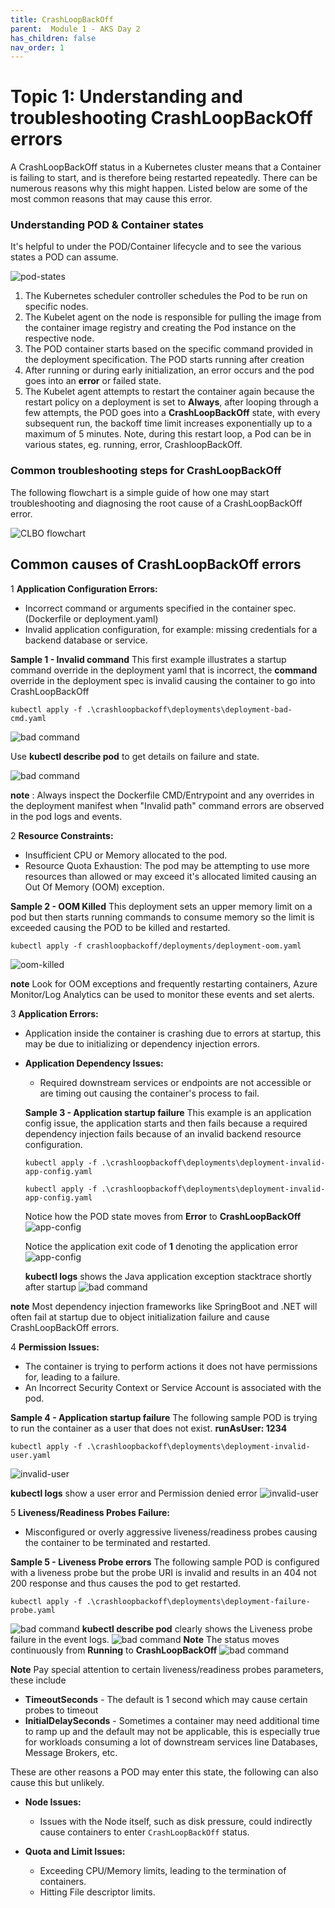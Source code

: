 ```yaml
---
title: CrashLoopBackOff
parent:  Module 1 - AKS Day 2
has_children: false
nav_order: 1
---
```


# Topic 1: Understanding and troubleshooting CrashLoopBackOff errors

A CrashLoopBackOff status in a Kubernetes cluster means that a Container is failing to start, and is therefore being restarted repeatedly. There can be numerous reasons why this might happen. Listed below are some of the most common reasons that may cause this error.



### Understanding POD & Container states

It's helpful to under the POD/Container lifecycle and to see the various states a POD can assume.

![pod-states](../../assets/images/module2/pod-states.png)

1. The Kubernetes scheduler controller schedules the Pod to be run on specific nodes.
2. The Kubelet agent on the node is responsible for pulling the image from the container image registry and creating the Pod instance on the respective node.
3. The POD container starts based on the specific command provided in the deployment specification. The POD starts running after creation
4. After running or during early initialization, an error occurs and the pod goes into an **error** or failed state. 
5. The Kubelet agent attempts to restart the container again because the restart policy on a deployment is set to **Always**, after looping through a few attempts, the POD goes into a **CrashLoopBackOff** state, with every subsequent run, the backoff time limit increases exponentially up to a maximum of 5 minutes. Note, during this restart loop, a Pod can be in various states, eg. running, error, CrashloopBackOff.

### Common troubleshooting steps for CrashLoopBackOff

The following flowchart is a simple guide of how one may start troubleshooting and diagnosing the root cause of a CrashLoopBackOff error.

   ![CLBO flowchart](../../assets/images/module2/CrashLoopBackOff.png)

## Common causes of CrashLoopBackOff errors

1 **Application Configuration Errors:**
  - Incorrect command or arguments specified in the container spec. (Dockerfile or deployment.yaml)
  - Invalid application configuration, for example: missing credentials for a backend database or service.

  **Sample 1 - Invalid command** 
  This first example illustrates a startup command override in the deployment yaml that is incorrect, the **command** override in the deployment spec is invalid causing the container to go into CrashLoopBackOff

  ```shell
  kubectl apply -f .\crashloopbackoff\deployments\deployment-bad-cmd.yaml              
  ```
  ![bad command](../../assets/images/module2/bad-command-screenshot1.png)

 Use **kubectl describe pod** to get details on failure and state.

  ![bad command](../../assets/images/module2/bad-command-screenshot3.png)

**note** : Always inspect the Dockerfile CMD/Entrypoint and any overrides in the deployment manifest when "Invalid path" command errors are observed in the pod logs and events. 

2 **Resource Constraints:**
  - Insufficient CPU or Memory allocated to the pod.
  - Resource Quota Exhaustion: The pod may be attempting to use more resources than allowed or may exceed it's allocated limited causing an Out Of Memory (OOM) exception.

  **Sample 2 - OOM Killed** 
  This deployment sets an upper memory limit on a pod but then starts running commands to consume memory so the limit is exceeded causing the POD to be killed and restarted.

  ```shell
  kubectl apply -f crashloopbackoff/deployments/deployment-oom.yaml
  ```
  ![oom-killed](../../assets/images/module2/oom-killed.png)

   **note** Look for OOM exceptions and frequently restarting containers, Azure Monitor/Log Analytics can be used to monitor these events and set alerts.    

3 **Application Errors:**
  - Application inside the container is crashing due to errors at startup, this may be due to initializing or dependency injection errors.

- **Application Dependency Issues:**
  - Required downstream services or endpoints are not accessible or are timing out causing the container's process to fail.

  **Sample 3 - Application startup failure**  This example is an application config issue, the application starts and then fails because a required dependency injection fails because of an invalid backend resource configuration.

  ```shell
  kubectl apply -f .\crashloopbackoff\deployments\deployment-invalid-app-config.yaml
  ```
  
   ```shell
   kubectl apply -f .\crashloopbackoff\deployments\deployment-invalid-app-config.yaml
   ```
   Notice how the POD state moves from **Error** to **CrashLoopBackOff**
   ![app-config](../../assets/images/module2/invalid-app-config1.png)

   Notice the application exit code of **1** denoting the application error
   ![app-config](../../assets/images/module2/invalid-app-config2.png)

   **kubectl logs** shows the Java application exception stacktrace shortly after startup
   ![bad command](../../assets/images/module2/invalid-app-config3.png)

 **note** Most dependency injection frameworks like SpringBoot and .NET will often fail at startup due to object initialization failure and cause CrashLoopBackOff errors.

4 **Permission Issues:**
  - The container is trying to perform actions it does not have permissions for, leading to a failure.
  - An Incorrect Security Context or Service Account is associated with the pod.
 
  **Sample 4 - Application startup failure**  The following sample POD is trying to run the container as a user that does not exist. **runAsUser: 1234**
  ```shell
  kubectl apply -f .\crashloopbackoff\deployments\deployment-invalid-user.yaml
  ```

  ![invalid-user](../../assets/images/module2/invalid-user1.png)

   **kubectl logs** show a user error and Permission denied error
  ![invalid-user](../../assets/images/module2/invalid-user2.png)

5 **Liveness/Readiness Probes Failure:**
  - Misconfigured or overly aggressive liveness/readiness probes causing the container to be terminated and restarted.

   **Sample 5 - Liveness Probe errors**  The following sample POD is configured with a liveness probe but the probe URI is invalid and results in an 404 not 200 response and thus causes the pod to get restarted.

   ```shell
   kubectl apply -f .\crashloopbackoff\deployments\deployment-failure-probe.yaml 
   ```
  
  ![bad command](../../assets/images/module2/failure_probe-1.png)
  **kubectl describe pod** clearly shows the Liveness probe failure in the event logs.
  ![bad command](../../assets/images/module2/failure_probe-2.png)
  **Note** The status moves continuously from **Running** to **CrashLoopBackOff**
  ![bad command](../../assets/images/module2/failure_probe-3.png)

**Note** Pay special attention to certain liveness/readiness probes parameters, these include
- **TimeoutSeconds** - The default is 1 second which may cause certain probes to timeout
- **InitialDelaySeconds** - Sometimes a container may need additional time to ramp up and the default may not be applicable, this is especially true for workloads consuming a lot of downstream services line Databases, Message Brokers, etc.

These are other reasons a POD may enter this state, the following can also cause this but unlikely.

- **Node Issues:**
  - Issues with the Node itself, such as disk pressure, could indirectly cause containers to enter `CrashLoopBackOff` status.

- **Quota and Limit Issues:**
  - Exceeding CPU/Memory limits, leading to the termination of containers.
  - Hitting File descriptor limits.


  
